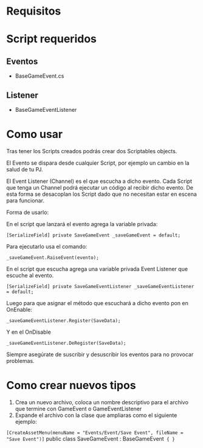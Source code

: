 # Requisitos

# Script requeridos

## Eventos

- BaseGameEvent.cs

## Listener

- BaseGameEventListener

# Como usar

Tras tener los Scripts creados podrás crear dos Scriptables objects.

El Evento se dispara desde cualquier Script, por ejemplo un cambio en la salud de tu PJ.

El Event Listener (Channel) es el que escucha a dicho evento.
Cada Script que tenga un Channel podrá ejecutar un código al recibir dicho evento. 
De esta forma se desacoplan los Script dado que no necesitan estar en escena para funcionar. 

Forma de usarlo:

En el script que lanzará el evento agrega la variable privada:

```[SerializeField] private SaveGameEvent _saveGameEvent = default;```

Para ejecutarlo usa el comando:

```_saveGameEvent.RaiseEvent(evento);```

En el script que escucha agrega una variable privada Event Listener que escuche al evento.

```[SerializeField] private SaveGameEventListener _saveGameEventListener = default;```

Luego para que asignar el método que escuchará a dicho evento pon en OnEnable:

```_saveGameEventListener.Register(SaveData);```

Y en el OnDisable

```_saveGameEventListener.DeRegister(SaveData);```

Siempre asegúrate de suscribir y desuscribir los eventos para no provocar problemas.


# Como crear nuevos tipos

1. Crea un nuevo archivo, coloca un nombre descriptivo para el archivo que termine con GameEvent o GameEventListener
2. Expande el archivo con la clase que ampliaras como el siguiente ejemplo:

```[CreateAssetMenu(menuName = "Events/Event/Save Event", fileName = "Save Event")]```
public class SaveGameEvent : BaseGameEvent<Save>```
{
}```

